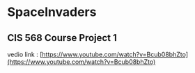 # SpaceInvaders
## **CIS 568 Course Project 1**
vedio link : [https://www.youtube.com/watch?v=Bcub08bhZto](https://www.youtube.com/watch?v=Bcub08bhZto)
